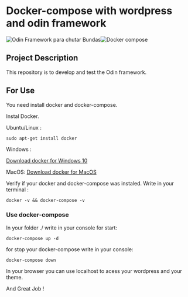 # Docker-compose with wordpress and odin framework
![Odin Framework para chutar Bundas](https://github.com/oguhpereira/odin-compose/blob/master/assets/odin.png)![Docker compose](https://github.com/oguhpereira/odin-compose/blob/master/assets/docker_compose.png)

## Project Description
This repository is to develop and test the Odin framework.

## For Use

You need install docker and docker-compose.

Instal Docker.

Ubuntu/Linux :
```
sudo apt-get install docker
```

Windows :

[Download docker for Windows 10](https://docs.docker.com/docker-for-windows/install/)

MacOS:
[Download docker for MacOS](https://docs.docker.com/docker-for-mac/install/#where-to-go-next)

Verify if your docker and docker-compose was instaled. Write in your terminal :

```
docker -v && docker-compose -v
```

### Use docker-compose

In your folder ./ write in your console for start:

```
docker-compose up -d
```

for stop your docker-compose write in your console:
```
docker-compose down
```
In your browser you can use localhost to acess your wordpress and your theme.


And Great Job !

